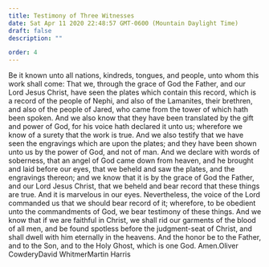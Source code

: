 ```yaml
---
title: Testimony of Three Witnesses
date: Sat Apr 11 2020 22:48:57 GMT-0600 (Mountain Daylight Time)
draft: false
description: ""

order: 4
---
```

    
Be it known unto all nations, kindreds, tongues, and people, unto whom this work shall come: That we, through the grace of God the Father, and our Lord Jesus Christ, have seen the plates which contain this record, which is a record of the people of Nephi, and also of the Lamanites, their brethren, and also of the people of Jared, who came from the tower of which hath been spoken. And we also know that they have been translated by the gift and power of God, for his voice hath declared it unto us; wherefore we know of a surety that the work is true. And we also testify that we have seen the engravings which are upon the plates; and they have been shown unto us by the power of God, and not of man. And we declare with words of soberness, that an angel of God came down from heaven, and he brought and laid before our eyes, that we beheld and saw the plates, and the engravings thereon; and we know that it is by the grace of God the Father, and our Lord Jesus Christ, that we beheld and bear record that these things are true. And it is marvelous in our eyes. Nevertheless, the voice of the Lord commanded us that we should bear record of it; wherefore, to be obedient unto the commandments of God, we bear testimony of these things. And we know that if we are faithful in Christ, we shall rid our garments of the blood of all men, and be found spotless before the judgment-seat of Christ, and shall dwell with him eternally in the heavens. And the honor be to the Father, and to the Son, and to the Holy Ghost, which is one God. Amen.Oliver CowderyDavid WhitmerMartin Harris
